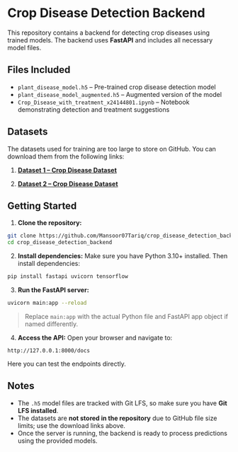 # Crop Disease Detection Backend

This repository contains a backend for detecting crop diseases using trained models. The backend uses **FastAPI** and includes all necessary model files.

## Files Included

* `plant_disease_model.h5` – Pre-trained crop disease detection model
* `plant_disease_model_augmented.h5` – Augmented version of the model
* `Crop_Disease_with_treatment_x24144801.ipynb` – Notebook demonstrating detection and treatment suggestions

## Datasets

The datasets used for training are too large to store on GitHub. You can download them from the following links:

1. **[Dataset 1 – Crop Disease Dataset](https://www.kaggle.com/datasets/emmarex/plantdisease)**

2. **[Dataset 2 – Crop Disease Dataset](https://www.kaggle.com/datasets/vipoooool/new-plant-diseases-dataset)**

## Getting Started

1. **Clone the repository:**

```bash
git clone https://github.com/Mansoor07Tariq/crop_disease_detection_backend.git
cd crop_disease_detection_backend
```

2. **Install dependencies:**
   Make sure you have Python 3.10+ installed. Then install dependencies:

```bash
pip install fastapi uvicorn tensorflow
```

3. **Run the FastAPI server:**

```bash
uvicorn main:app --reload
```

> Replace `main:app` with the actual Python file and FastAPI app object if named differently.

4. **Access the API:**
   Open your browser and navigate to:

```
http://127.0.0.1:8000/docs
```

Here you can test the endpoints directly.

## Notes

* The `.h5` model files are tracked with Git LFS, so make sure you have **Git LFS installed**.
* The datasets are **not stored in the repository** due to GitHub file size limits; use the download links above.
* Once the server is running, the backend is ready to process predictions using the provided models.
